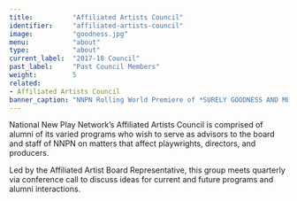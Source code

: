```yaml
---
title:          "Affiliated Artists Council"
identifier:     "affiliated-artists-council"
image:          "goodness.jpg"
menu:           "about"
type:           "about"
current_label:  "2017-18 Council"
past_label:     "Past Council Members"
weight:         5
related:
- Affiliated Artists Council
banner_caption: "NNPN Rolling World Premiere of *SURELY GOODNESS AND MERCY* by Chisa Hutchinson at Salt Lake Acting Company"
---
```


<span class="lead-in">National New Play Network’s Affiliated Artists Council is comprised of alumni of its varied programs who wish to serve as advisors to the board and staff of NNPN on matters that affect playwrights, directors, and producers.</span>

Led by the Affiliated Artist Board Representative, this group meets quarterly via conference call to discuss ideas for current and future programs and alumni interactions.
